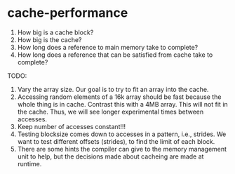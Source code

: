 # cache-performance

1.  How big is a cache block?
2.  How big is the cache?
3.  How long does a reference to main memory take to complete?
4.  How long does a reference that can be satisfied from cache take to complete?

TODO:
1. Vary the array size. Our goal is to try to fit an array into the cache.
2. Accessing random elements of a 16k array should be fast because the whole thing is in cache.
    Contrast this with a 4MB array. This will not fit in the cache. Thus, we will see longer
    experimental times between accesses.
3. Keep number of accesses constant!!!
4. Testing blocksize comes down to accesses in a pattern, i.e., strides. We want to
    test different offsets (strides), to find the limit of each block.
5. There are some hints the compiler can give to the memory management unit to help,
    but the decisions made about cacheing are made at runtime.
